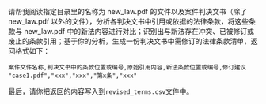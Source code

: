 请帮我阅读指定目录里的名称为 new_law.pdf 的文件以及案件判决文书（除了 new_law.pdf 以外的文件），分析各判决文书中引用或依据的法律条款，将这些条款与 new_law.pdf 中的新法内容进行对比；识别出与新法存在冲突、已被修订或废止的条款引用；基于你的分析，生成一份判决文书中需修订的法律条款清单，返回格式如下：
```
案件文件名称,判决文书中的条款位置或编号,原始引用内容,新法条款位置或编号,修订建议
"case1.pdf","xxx","xxx","第x条","xxx"
```
最后，请你把返回的内容写入到`revised_terms.csv`文件中。